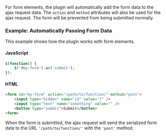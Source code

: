 
For form elements, the plugin will automatically add the form data to the ajax request data. The `action` and `method` attributes will also be used for the ajax request. The form will be prevented from being submitted normally.

### Example: Automatically Passing Form Data
This example shows how the plugin works with form elements.

#### JavaScript
```javascript
$(function() {
	$('#my-form').ac('submit');
});
```

#### HTML
```html
<form id="my-form" action="/path/to/function/" method="post">
	<input type="hidden" name="id" value="7" />
	<input type="text" name="something" value="" />
	<button type="submit">Submit</button>
<form>
```
When the form is submitted, the ajax request will send the serialized form data to the URL `'/path/to/function/'` with the `'post'` method.

